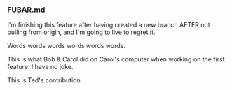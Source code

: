 ### FUBAR.md
I'm finishing this feature after having created a new branch AFTER not pulling from origin, and I'm going to live to regret it.

Words words words words words words.


This is what Bob & Carol did on Carol's computer when working on the first feature. I have no joke. 

This is Ted's contribution.
